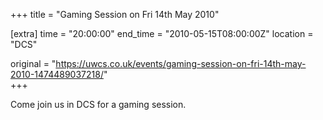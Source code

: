 +++
title = "Gaming Session on Fri 14th May 2010"

[extra]
time = "20:00:00"
end_time = "2010-05-15T08:00:00Z"
location = "DCS"

original = "https://uwcs.co.uk/events/gaming-session-on-fri-14th-may-2010-1474489037218/"    
+++

Come join us in DCS for a gaming session.

